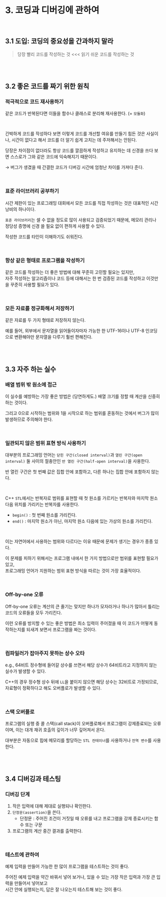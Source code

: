 # 3. 코딩과 디버깅에 관하여

<br/>

## 3.1 도입: 코딩의 중요성을 간과하지 말라

> 당장 빨리 코드를 작성하는 것 <<< 읽기 쉬운 코드를 작성하는 것

<br/>
<br/>

## 3.2 좋은 코드를 짜기 위한 원칙

### 적극적으로 코드 재사용하기

같은 코드가 반복된다면 이들을 함수나 클래스로 분리해 재사용한다. (= `모듈화`)

<br/>

긴박하게 코드를 작성하다 보면 이렇게 코드를 개선할 여유를 만들기 힘든 것은 사실이나, 시간이 없다고 해서 코드를 더 알기 쉽게 고치는 데 주저해서는 안된다.

당장은 차이점이 없더라도 항상 코드를 깔끔하게 작성하고 유지하는 데 신경을 쓰다 보면 스스로가 그와 같은 코드에 익숙해지기 때문이다.

→ 버그가 생겼을 때 간결한 코드가 디버깅 시간에 엄청난 차이를 가져다 준다.

<br/>

### 표준 라이브러리 공부하기

시간 제한이 있는 프로그래밍 대회에서 모든 코드를 직접 작성하는 것은 대표적인 시간 낭비의 하나이다.

`표준 라이브러리`는 셀 수 없을 정도로 많이 사용되고 검증되었기 때문에, 메모리 관리나 정당성 증명에 신경 쓸 필요 없이 편하게 사용할 수 있다.

작성한 코드를 타인이 이해하기도 쉬워진다.

<br/>

### 항상 같은 형태로 프로그램을 작성하기

같은 코드를 작성하는 더 좋은 방법에 대해 꾸준히 고민할 필요는 있지만,  
자주 작성하는 알고리즘이나 코드 등에 대해서는 한 번 검증된 코드를 작성하고 이것만을 꾸준히 사용할 필요가 있다.

<br/>

### 모든 자료를 정규화해서 저장하기

같은 자료를 두 가지 형태로 저장하지 않는다.

예를 들어, 외부에서 문자열을 읽어들이자마자 가능한 한 UTF-16이나 UTF-8 인코딩으로 변환해야만 문자열을 다루기 훨씬 편해진다.

<br/>
<br/>

## 3.3 자주 하는 실수

### 배열 범위 밖 원소에 접근

이 실수를 예방하는 가장 좋은 방법은 (당연하게도.) 배열 크기를 정할 때 계산을 신중히 하는 것이다.

그리고 0으로 시작하는 범위와 1을 시작으로 하는 범위를 혼동하는 것에서 버그가 많이 발생하므로 주의해야 한다.

<br/>

### 일관되지 않은 범위 표현 방식 사용하기

대부분의 프로그래밍 언어는 `닫힌 구간(closed interval)`과 `열린 구간(open interval)` 둘 사이의 절충안인 `반 열린 구간(half-open interval)`을 사용한다.

반 열린 구간은 첫 번째 값은 집합 안에 포함하고, 다른 하나는 집합 안에 포함하지 않는다.

<br/>

C++ `STL`에서는 반복자로 범위를 표현할 때 첫 원소를 가르키는 반복자와 마지막 원소 다음 위치를 가리키는 반복자를 사용한다.

- `begin()` : 첫 번째 원소를 가리킨다.
- `end()` : 마지막 원소가 아닌, 마지막 원소 다음에 있는 가상의 원소를 가리킨다.

<br/>

이는 자연어에서 사용하는 범위와 다르다는 이유 때문에 문제가 생기는 경우가 종종 있다.

이 문제를 피하기 위해서는 프로그램 내에서 한 가지 방법으로만 범위를 표현할 필요가 있고,  
프로그래밍 언어가 지원하는 범위 표현 방식을 따르는 것이 가장 효율적이다.

<br/>

### Off-by-one 오류

Off-by-one 오류는 계산의 큰 줄기는 맞지만 하나가 모자라거나 하나가 많아서 틀리는 코드의 오류들을 모두 가리킨다.

이런 오류를 방지할 수 있는 좋은 방법은 최소 입력이 주어졌을 때 이 코드가 어떻게 동작하는지를 되새겨 보면서 프로그램을 짜는 것이다.

<br/>

### 컴파일러가 잡아주지 못하는 상수 오타

e.g., 64비트 정수형에 들어갈 상수를 쓰면서 해당 상수가 64비트라고 지정하지 않는 실수가 발생할 수 있다.

C++의 경우 정수형 상수 뒤에 `LL`을 붙이지 않으면 해당 상수는 32비트로 가정되므로, 자료형이 정확하다고 해도 오버플로가 발생할 수 있다.

<br/>

### 스택 오버플로

프로그램의 실행 중 콜 스택(call stack)이 오버플로해서 프로그램이 강제종료되는 오류이며, 이는 대개 재귀 호출의 깊이가 너무 깊어져서 온다.

대부분은 자동으로 힙에 메모리를 할당하는 `STL 컨테이너`를 사용하거나 `전역 변수`를 사용한다.

<br/>
<br/>

## 3.4 디버깅과 테스팅

### 디버깅 단계

1. 작은 입력에 대해 제대로 실행되나 확인한다.
2. `단정문(assertion)`을 쓴다.
    - 단정문 : 주어진 조건이 거짓일 때 오류를 내고 프로그램을 강제 종료시키는 함수 또는 구문
3. 프로그램의 계산 중간 결과를 출력한다.

<br/>

### 테스트에 관하여

예제 입력을 만들어 가능한 한 많이 프로그램을 테스트하는 것이 좋다.

주어진 예제 입력을 약간 바꿔서 넣어 보거나, 있을 수 있는 가장 작은 입력과 가장 큰 입력을 만들어서 넣어보고  
시간 안에 실행되는지, 답은 잘 나오는지 테스트해 보는 것이 좋다.
